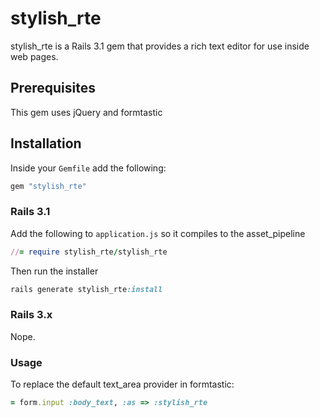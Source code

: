 # stylish_rte

stylish_rte is a Rails 3.1 gem that provides a rich text editor for use inside web pages.

## Prerequisites

This gem uses jQuery and formtastic

## Installation

Inside your `Gemfile` add the following:

````ruby
gem "stylish_rte"
````

### Rails 3.1

Add the following to `application.js` so it compiles to the asset_pipeline

````ruby
//= require stylish_rte/stylish_rte
````

Then run the installer

````ruby
rails generate stylish_rte:install
````


### Rails 3.x

Nope.

### Usage

To replace the default text_area provider in formtastic:

````ruby
= form.input :body_text, :as => :stylish_rte
````
